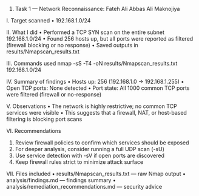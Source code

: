 1. Task 1 — Network Reconnaissance: Fateh Ali Abbas Ali Maknojiya

I. Target scanned
   • 192.168.1.0/24

II. What I did
   • Performed a TCP SYN scan on the entire subnet 192.168.1.0/24
   • Found 256 hosts up, but all ports were reported as filtered (firewall blocking or no response)
   • Saved outputs in results/Nmapscan_results.txt

III. Commands used
   nmap -sS -T4 -oN results/Nmapscan_results.txt 192.168.1.0/24

IV. Summary of findings
   • Hosts up: 256 (192.168.1.0 → 192.168.1.255)
   • Open TCP ports: None detected
   • Port state: All 1000 common TCP ports were filtered (firewall or no-response)

V. Observations
   • The network is highly restrictive; no common TCP services were visible
   • This suggests that a firewall, NAT, or host-based filtering is blocking port scans

VI. Recommendations
   1. Review firewall policies to confirm which services should be exposed
   2. For deeper analysis, consider running a full UDP scan (-sU)
   3. Use service detection with -sV if open ports are discovered
   4. Keep firewall rules strict to minimize attack surface

VII. Files included
   • results/Nmapscan_results.txt — raw Nmap output
   • analysis/findings.md — findings summary
   • analysis/remediation_recommendations.md — security advice
